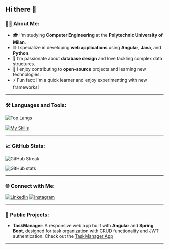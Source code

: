 
## Hi there 👋

### 👨‍💻 About Me:
- 🎓 I'm studying **Computer Engineering** at the **Polytechnic University of Milan**.
- 🌐 I specialize in developing **web applications** using **Angular**, **Java**, and **Python**.
- 🧩 I’m passionate about **database design** and love tackling complex data structures.
- 🤝 I enjoy contributing to **open-source** projects and learning new technologies.
- ⚡ Fun fact: I'm a quick learner and enjoy experimenting with new frameworks!

---

### 🛠️ Languages and Tools:
![Top Langs](https://github-readme-stats.vercel.app/api/top-langs/?username=scasti521&layout=compact&theme=radical)  

[![My Skills](https://skillicons.dev/icons?i=java,python,angular,mysql,html,css,typescript,git,linux,idea,pycharm,vscode,docker,figma)](https://skillicons.dev)  

---

### 📈 GitHub Stats:
<!-- Customize the theme for GitHub stats here: https://github.com/anuraghazra/github-readme-stats -->
![GitHub Streak](https://github-readme-streak-stats.herokuapp.com/?user=scasti521&theme=radical)  

![GitHub stats](https://github-readme-stats.vercel.app/api?username=scasti521&show_icons=true&theme=radical)

---

### 🌐 Connect with Me:
[![LinkedIn](https://img.shields.io/badge/LinkedIn-0A66C2?style=for-the-badge&logo=linkedin&logoColor=white)](https://www.linkedin.com/in/sergio-castiglione-a82b872a1/)
[![Instagram](https://img.shields.io/badge/Instagram-E4405F?style=for-the-badge&logo=instagram&logoColor=white)](https://www.instagram.com/yourusername/)

---

### 🌟 Public Projects:
- **TaskManager**: A responsive web app built with **Angular** and **Spring Boot**, designed for task organization with CRUD functionality and JWT authentication. Check out the [TaskManager App](http://yourappdomain.com)


---
